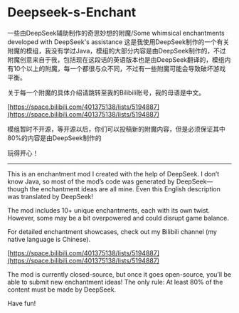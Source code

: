 # Deepseek-s-Enchant
一些由DeepSeek辅助制作的奇思妙想的附魔/Some whimsical enchantments developed with DeepSeek's assistance
这是我使用DeepSeek制作的一个有关附魔的模组，我没有学过Java，模组的大部分内容是由DeepSeek制作的，不过附魔创意来自于我，包括现在这段话的英语版本也是由DeepSeek翻译的，模组内有10个以上的附魔，每一个都很与众不同，不过有一些附魔可能会导致破坏游戏平衡。

关于每一个附魔的具体介绍请跳转至我的Bilibili账号，我的母语是中文。

[https://space.bilibili.com/401375138/lists/5194887](https://space.bilibili.com/401375138/lists/5194887)

模组暂时不开源，等开源以后，你们可以投稿新的附魔内容，但是必须保证其中80%的内容是由DeepSeek制作的

玩得开心！

----

This is an enchantment mod I created with the help of DeepSeek. I don’t know Java, so most of the mod’s code was generated by DeepSeek—though the enchantment ideas are all mine. Even this English description was translated by DeepSeek!

The mod includes 10+ unique enchantments, each with its own twist. However, some may be a bit overpowered and could disrupt game balance.

For detailed enchantment showcases, check out my Bilibili channel (my native language is Chinese).

[https://space.bilibili.com/401375138/lists/5194887](https://space.bilibili.com/401375138/lists/5194887)

The mod is currently closed-source, but once it goes open-source, you’ll be able to submit new enchantment ideas! The only rule: At least 80% of the content must be made by DeepSeek.

Have fun!
